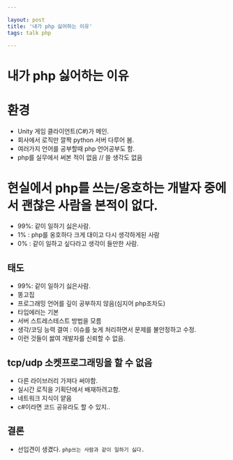```yaml
---

layout: post
title: '내가 php 싫어하는 이유'
tags: talk php

---
```


내가 php 싫어하는 이유
===================

# 환경
* Unity 게임 클라이언트(C#)가 메인.
* 회사에서 로직만 깔짝 python 서버 다루어 봄.
* 여러가지 언어를 공부할때 php 언어공부도 함.
* php를 실무에서 써본 적이 없음 // 쓸 생각도 없음



# 현실에서 php를 쓰는/옹호하는 개발자 중에서 괜찮은 사람을 본적이 없다.
* 99%: 같이 일하기 싫은사람.
* 1% : php를 옹호하다 크게 대이고 다시 생각하게된 사람
* 0% : 같이 일하고 싶다라고 생각이 들만한 사람.


## 태도
* 99%: 같이 일하기 싫은사람.
* 똥고집
* 프로그래밍 언어를 깊이 공부하지 않음(심지어 php조차도)
* 타입에러는 기본
* 서버 스트레스테스트 방법을 모름
* 생각/코딩 능력 결여 : 이슈를 늦게 처리하면서 문제를 불안정하고 수정.
* 이런 것들이 쌇여 개발자를 신뢰할 수 없음.


## tcp/udp 소켓프로그래밍을 할 수 없음
* 다른 라이브러리 가져다 써야함.
* 실시간 로직을 기획단에서 배재하려고함.
* 네트워크 지식이 얕음
* c#이라면 코드 공유라도 할 수 있지..


## 결론
* 선입견이 생겼다. `php쓰는 사람과 같이 일하기 싫다.`
